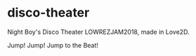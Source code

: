 # disco-theater

Night Boy's Disco Theater LOWREZJAM2018, made in Love2D.

Jump! Jump! Jump to the Beat!
